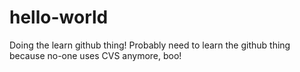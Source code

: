 # hello-world
Doing the learn github thing!
Probably need to learn the github thing because no-one uses CVS anymore, boo!
